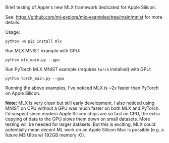 Brief testing of Apple's new MLX framework dedicated for Apple Silicon.

See: https://github.com/ml-explore/mlx-examples/tree/main/mnist for more details.

Usage:

```
python -m pip install mlx
```

Run MLX MNIST example with GPU:

```
python mlx_main.py --gpu
```

Run PyTorch MLX MNIST example (requires `torch` installed) with GPU:

```
python torch_main.py --gpu
```

Running the above examples, I've noticed MLX is ~2x faster than PyTorch on Apple Silicon.

**Note:** MLX is very clean but still early development. I also noticed using MNIST on CPU without a GPU was much faster on both MLX and PyTorch. I'd suspect since modern Apple Silicon chips are so fast on CPU, the extra copying of data to the GPU slows them down on small datasets. More testing will be needed for larger datasets. But this is exciting, MLX could potentially mean decent ML work on an Apple Silicon Mac is possible (e.g. a future M3 Ultra w/ 192GB memory :O).